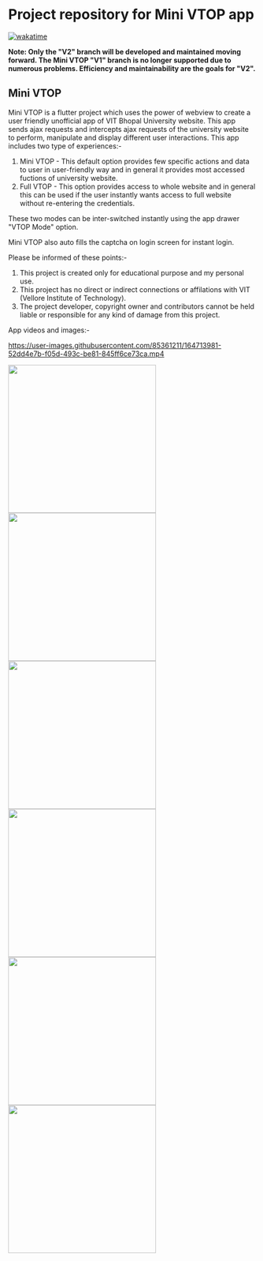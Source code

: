 # Project repository for Mini VTOP app

[![wakatime](https://wakatime.com/badge/user/83f3b15d-49de-4c01-b8de-bbc132f11be1/project/362db10a-c68a-42e5-9623-30a319bd510e.svg)](https://wakatime.com/badge/user/83f3b15d-49de-4c01-b8de-bbc132f11be1/project/362db10a-c68a-42e5-9623-30a319bd510e)

**Note: Only the "V2" branch will be developed and maintained moving forward. The Mini VTOP "V1" branch is no longer supported due to numerous problems. Efficiency and maintainability are the goals for "V2".**

## Mini VTOP

Mini VTOP is a flutter project which uses the power of webview to create a user friendly unofficial app of VIT Bhopal University website. This app sends ajax requests and intercepts ajax requests of the university website to perform, manipulate and display different user interactions. This app includes two type of experiences:-
1. Mini VTOP - This default option provides few specific actions and data to user in user-friendly way and in general it provides most accessed fuctions of university website.
2. Full VTOP - This option provides access to whole website and in general this can be used if the user instantly wants access to full website without re-entering the credentials.

These two modes can be inter-switched instantly using the app drawer "VTOP Mode" option.

Mini VTOP also auto fills the captcha on login screen for instant login.

Please be informed of these points:-
1. This project is created only for educational purpose and my personal use.
2. This project has no direct or indirect connections or affilations with VIT (Vellore Institute of Technology).
3. The project developer, copyright owner and contributors cannot be held liable or responsible for any kind of damage from this project.

App videos and images:-

https://user-images.githubusercontent.com/85361211/164713981-52dd4e7b-f05d-493c-be81-845ff6ce73ca.mp4

<img src= "https://user-images.githubusercontent.com/85361211/159277406-bd5d0037-6b03-4d27-b1fe-2071d1c8596c.png" width="300"><img src= "https://user-images.githubusercontent.com/85361211/159278228-eddcd503-4645-421e-8c7f-3523d387604a.png" width="300"><img src= "https://user-images.githubusercontent.com/85361211/159278434-8da8f934-2d46-4d13-a861-2bf80a1a7aa7.png" width="300"><img src= "https://user-images.githubusercontent.com/85361211/159468786-3ed99a3e-a1b2-4dd0-b436-d8b9c329a1a3.png" width="300"><img src= "https://user-images.githubusercontent.com/85361211/159278851-74c7b869-ee4c-45be-807e-43f3a0eb9399.png" width="300"><img src= "https://user-images.githubusercontent.com/85361211/159278895-b6080958-68dd-4d8b-8e0d-821244231d13.png" width="300">